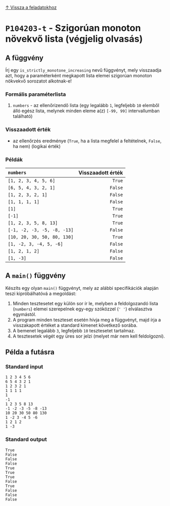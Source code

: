 
[↑ Vissza a feladatokhoz](./README.md)

# `P104203-t` - Szigorúan monoton növekvő lista (végjelig olvasás)

## A függvény

Írj egy `is_strictly_monotone_increasing` nevű függvényt, mely visszaadja azt, hogy a paraméterként megkapott lista elemei szigorúan monoton nökvekvő sorozatot alkotnak-e!

### Formális paraméterlista

1. `numbers` - az ellenőrizendő lista (egy legalább `1`, legfeljebb `10` elemből álló egész lista, melynek minden eleme a(z) `[-99, 99]` intervallumban található)

### Visszaadott érték

* az ellenőrzés eredménye (`True`, ha a lista megfelel a feltételnek, `False`, ha nem) (logikai érték)

### Példák

| `numbers` | Visszaadott érték | 
| :--- | --: | 
| `[1, 2, 3, 4, 5, 6]` | `True` | 
| `[6, 5, 4, 3, 2, 1]` | `False` | 
| `[1, 2, 3, 2, 1]` | `False` | 
| `[1, 1, 1, 1]` | `False` | 
| `[1]` | `True` | 
| `[-1]` | `True` | 
| `[1, 2, 3, 5, 8, 13]` | `True` | 
| `[-1, -2, -3, -5, -8, -13]` | `False` | 
| `[10, 20, 30, 50, 80, 130]` | `True` | 
| `[1, -2, 3, -4, 5, -6]` | `False` | 
| `[1, 2, 1, 2]` | `False` | 
| `[1, -3]` | `False` | 

## A `main()` függvény

Készíts egy olyan `main()` függvényt, mely az alábbi specifikációk alapján teszi kipróbálhatóvá a megoldást:

1. Minden tesztesetet egy külön sor ír le, melyben a feldolgozandó lista (`numbers`) elemei szerepelnek egy-egy szóközzel (`' '`) elválasztva egymástól.
1. A program minden teszteset esetén hívja meg a függvényt, majd írja a visszakapott értéket a standard kimenet következő sorába.
1. A bemenet legalább `3`, legfeljebb `10` tesztesetet tartalmaz.
1. A tesztesetek végét egy üres sor jelzi (melyet már nem kell feldolgozni).

## Példa a futásra

### Standard input

```
1 2 3 4 5 6
6 5 4 3 2 1
1 2 3 2 1
1 1 1 1
1
-1
1 2 3 5 8 13
-1 -2 -3 -5 -8 -13
10 20 30 50 80 130
1 -2 3 -4 5 -6
1 2 1 2
1 -3

```

### Standard output

```
True
False
False
False
True
True
True
False
True
False
False
False
```